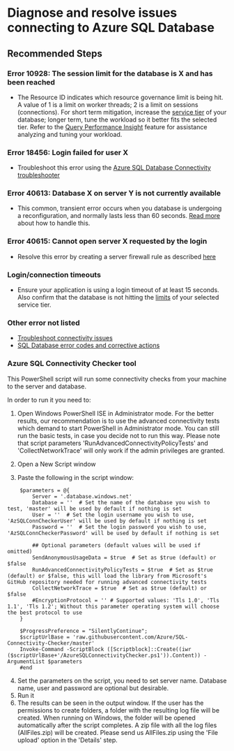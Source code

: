 <properties
    pageTitle="Diagnose and resolve issues connecting to Azure SQL Database"
    description="Diagnose and resolve issues connecting to Azure SQL Database"
    service="microsoft.sql"
    resource="servers"
    authors="emlisa"
    ms.author="emlisa"
    displayOrder="1"
    selfHelpType="generic"
    supportTopicIds="32630429"
    productPesIds="13491"
    cloudEnvironments="public,blackForest,fairfax, usnat, ussec, mooncake"
    resourceTags="servers, databases"
    articleId="ed58b3a0-20fe-4cb6-a261-5afaa0d4324a"
    ownershipId="AzureData_AzureSQLDB_Availability"
/>

# Diagnose and resolve issues connecting to Azure SQL Database

## **Recommended Steps**

### Error 10928: The session limit for the database is X and has been reached

* The Resource ID indicates which resource governance limit is being hit. A value of 1 is a limit on worker threads; 2 is a limit on sessions (connections). For short term mitigation, increase the [service tier](https://docs.microsoft.com/azure/sql-database/sql-database-service-tiers-dtu?WT.mc_id=pid:13491:sid:32630429/) of your database; longer term, tune the workload so it better fits the selected tier. Refer to the [Query Performance Insight](https://docs.microsoft.com/azure/sql-database/sql-database-query-performance?WT.mc_id=pid:13491:sid:32630429/) feature for assistance analyzing and tuning your workload. <br>

### Error 18456: Login failed for user X

* Troubleshoot this error using the [Azure SQL Database Connectivity troubleshooter](https://docs.microsoft.com/azure/sql-database/troubleshoot-connectivity-issues-microsoft-azure-sql-database#unable-to-log-in-to-the-server-errors-18456-40531?WT.mc_id=pid:13491:sid:32630429/) <br>

### Error 40613: Database X on server Y is not currently available

* This common, transient error occurs when you database is undergoing a reconfiguration, and normally lasts less than 60 seconds. [Read more](https://docs.microsoft.com/azure/sql-database/troubleshoot-connectivity-issues-microsoft-azure-sql-database#transient-fault-error-messages-40197-40613-and-others?WT.mc_id=pid:13491:sid:32630429/) about how to handle this. <br>

### Error 40615: Cannot open server X requested by the login

* Resolve this error by creating a server firewall rule as described [here](https://docs.microsoft.com/azure/sql-database/sql-database-vnet-service-endpoint-rule-overview#errors-40914-and-40615?WT.mc_id=pid:13491:sid:32630429/) <br>

### Login/connection timeouts

* Ensure your application is using a login timeout of at least 15 seconds. Also confirm that the database is not hitting the [limits](https://docs.microsoft.com/azure/sql-database/sql-database-service-tiers-dtu?WT.mc_id=pid:13491:sid:32630429/) of your selected service tier.

### Other error not listed

* [Troubleshoot connectivity issues](https://docs.microsoft.com/azure/sql-database/troubleshoot-connectivity-issues-microsoft-azure-sql-database?WT.mc_id=pid:13491:sid:32630429/)<br>
* [SQL Database error codes and corrective actions](https://docs.microsoft.com/azure/sql-database/sql-database-develop-error-messages?WT.mc_id=pid:13491:sid:32630429/)<br>

### **Azure SQL Connectivity Checker tool**

This PowerShell script will run some connectivity checks from your machine to the server and database.

In order to run it you need to:

1. Open Windows PowerShell ISE in Administrator mode. For the better results, our recommendation is to use the advanced connectivity tests which demand to start PowerShell in Administrator mode. You can still run the basic tests, in case you decide not to run this way. Please note that script parameters 'RunAdvancedConnectivityPolicyTests' and 'CollectNetworkTrace' will only work if the admin privileges are granted.

2. Open a New Script window
3. Paste the following in the script window:

```
    $parameters = @{
        Server = '.database.windows.net'
        Database = ''  # Set the name of the database you wish to test, 'master' will be used by default if nothing is set
        User = ''  # Set the login username you wish to use, 'AzSQLConnCheckerUser' will be used by default if nothing is set
        Password = ''  # Set the login password you wish to use, 'AzSQLConnCheckerPassword' will be used by default if nothing is set
    
        ## Optional parameters (default values will be used if omitted)
        SendAnonymousUsageData = $true  # Set as $true (default) or $false
        RunAdvancedConnectivityPolicyTests = $true  # Set as $true (default) or $false, this will load the library from Microsoft's GitHub repository needed for running advanced connectivity tests
        CollectNetworkTrace = $true  # Set as $true (default) or $false
        #EncryptionProtocol = '' # Supported values: 'Tls 1.0', 'Tls 1.1', 'Tls 1.2'; Without this parameter operating system will choose the best protocol to use
    }

    $ProgressPreference = "SilentlyContinue";
    $scriptUrlBase = 'raw.githubusercontent.com/Azure/SQL-Connectivity-Checker/master'
    Invoke-Command -ScriptBlock ([Scriptblock]::Create((iwr ($scriptUrlBase+'/AzureSQLConnectivityChecker.ps1')).Content)) -ArgumentList $parameters
    #end
```

4. Set the parameters on the script, you need to set server name. Database name, user and password are optional but desirable.
5. Run it
6. The results can be seen in the output window. If the user has the permissions to create folders, a folder with the resulting log file will be created. When running on Windows, the folder will be opened automatically after the script completes. A zip file with all the log files (AllFiles.zip) will be created. Please send us AllFiles.zip using the 'File upload' option in the 'Details' step.
